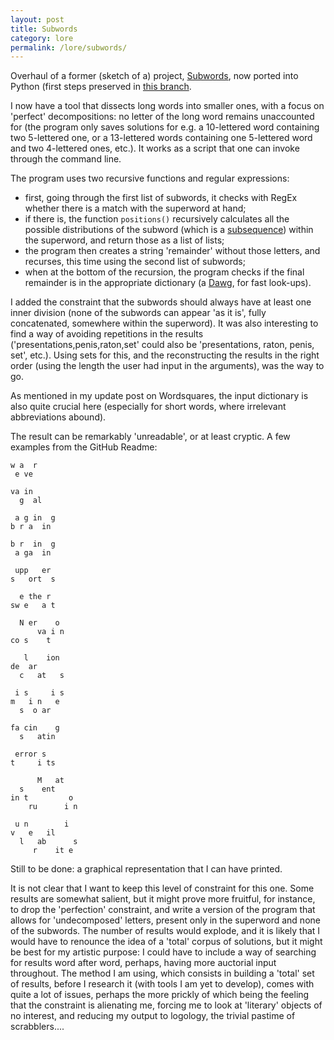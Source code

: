 ```yaml
---
layout: post
title: Subwords
category: lore
permalink: /lore/subwords/
---
```


Overhaul of a former (sketch of a) project, [Subwords](https://github.com/jchwenger/subwords), now ported into Python (first steps preserved in [this branch](https://github.com/jchwenger/subwords/tree/ur).

I now have a tool that dissects long words into smaller ones, with a focus on 'perfect' decompositions: no letter of the long word remains unaccounted for (the program only saves solutions for e.g. a 10-lettered word containing two 5-lettered one, or a 13-lettered words containing one 5-lettered word and two 4-lettered ones, etc.). It works as a script that one can invoke through the command line.

The program uses two recursive functions and regular expressions:
- first, going through the first list of subwords, it checks with RegEx whether there is a match with the superword at hand;
- if there is, the function `positions()` recursively calculates all the possible distributions of the subword (which is a [subsequence](https://en.wikipedia.org/wiki/Subsequence)) within the superword, and return those as a list of lists;
- the program then creates a string 'remainder' without those letters, and recurses, this time using the second list of subwords;
- when at the bottom of the recursion, the program checks if the final remainder is in the appropriate dictionary (a [Dawg](https://dawg.readthedocs.io/en/latest/), for fast look-ups).

I added the constraint that the subwords should always have at least one inner division (none of the subwords can appear 'as it is', fully concatenated, somewhere within the superword). It was also interesting to find a way of avoiding repetitions in the results ('presentations,penis,raton,set' could also be 'presentations, raton, penis, set', etc.). Using sets for this, and the reconstructing the results in the right order (using the length the user had input in the arguments), was the way to go.

As mentioned in my update post on Wordsquares, the input dictionary is also quite crucial here (especially for short words, where irrelevant abbreviations abound). 

The result can be remarkably 'unreadable', or at least cryptic. A few examples from the GitHub Readme: 

```
w a  r
 e ve

va in  
  g  al

 a g in  g
b r a  in 

b r  in  g
 a ga  in

 upp   er
s   ort  s

  e the r
sw e   a t

  N er    o
      va i n
co s    t

   l    ion
de  ar
  c   at   s

 i s     i s
m   i n   e
  s  o ar

fa cin    g
  s   atin

 error s
t     i ts

      M   at
  s    ent
in t         o
    ru      i n

 u n        i
v   e   il 
  l   ab      s
     r    it e
```

Still to be done: a graphical representation that I can have printed. 

It is not clear that I want to keep this level of constraint for this one. Some results are somewhat salient, but it might prove more fruitful, for instance, to drop the 'perfection' constraint, and write a version of the program that allows for 'undecomposed' letters, present only in the superword and none of the subwords. The number of results would explode, and it is likely that I would have to renounce the idea of a 'total' corpus of solutions, but it might be best for my artistic purpose: I could have to include a way of searching for results word after word, perhaps, having more auctorial input throughout. The method I am using, which consists in building a 'total' set of results, before I research it (with tools I am yet to develop), comes with quite a lot of issues, perhaps the more prickly of which being the feeling that the constraint is alienating me, forcing me to look at 'literary' objects of no interest, and reducing my output to logology, the trivial pastime of scrabblers....
